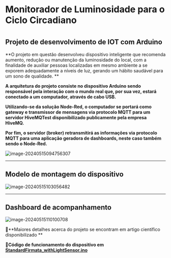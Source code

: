 

<h1>Monitorador de Luminosidade para o Ciclo Circadiano<h1>

## **Projeto de desenvolvimento de IOT com Arduino**



**O projeto em questão desenvolveu dispositivo inteligente que recomenda aumento, redução ou manutenção da luminosidade do local, com a finalidade de auxiliar pessoas localizadas em mesmo ambiente a se exporem adequadamente a níveis de luz, gerando um hábito saudável para um sono de qualidade. **

**A arquitetura do projeto consiste no dispositivo Arduino sendo responsável pela interação com o mundo real que, por sua vez, estará conectado a um computador, através de cabo USB.**

**Utilizando-se da solução Node-Red, o computador se portará como gateway e transmissor de mensagens via protocolo MQTT para um servidor HiveMQTest disponibilizado publicamente pela empresa HiveMQ.**

**Por fim, o servidor (broker) retransmitirá as informações via protocolo MQTT para uma aplicação geradora de dashboards, neste caso também sendo o Node-Red.**





![image-20240515094756307](C:\Users\user\AppData\Roaming\Typora\typora-user-images\image-20240515094756307.png)



------

## **Modelo de montagem do dispositivo**



![image-20240515103056482](C:\Users\user\AppData\Roaming\Typora\typora-user-images\image-20240515103056482.png)

------

## **Dashboard de acompanhamento**



![image-20240515110100708](C:\Users\user\AppData\Roaming\Typora\typora-user-images\image-20240515110100708.png)



🔎**Maiores detalhes acerca do projeto se encontram em artigo científico disponibilizado **

📃**Código de funcionamento do dispositivo em [StandardFirmata_withLightSensor.ino](https://github.com/Jinebas/arduino-light-sensor/blob/master/StandardFirmata_withLightSensor.ino)**